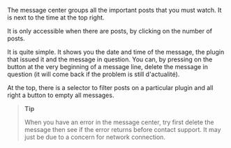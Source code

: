 The message center groups all the important posts that you
must watch. It is next to the time at the top right.

It is only accessible when there are posts, by clicking on the
number of posts.

It is quite simple. It shows you the date and time of the message, the
plugin that issued it and the message in question. You can, by pressing
on the button at the very beginning of a message line, delete the
message in question (it will come back if the problem is still
d'actualité).

At the top, there is a selector to filter posts on a
particular plugin and all right a button to empty all
messages.

> **Tip**
>
> When you have an error in the message center, try
> first delete the message then see if the error returns before
> contact support. It may just be due to a concern for
> network connection.
